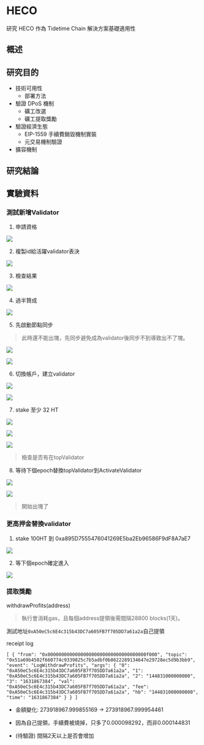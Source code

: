 # HECO
研究 HECO 作為 Tidetime Chain 解決方案基礎適用性

## 概述

## 研究目的
- 技術可用性
  - 部署方法
- 驗證 DPoS 機制
  - 礦工改選
  - 礦工提取獎勵
- 驗證經濟生態
  - EIP-1559 手續費銷毀機制實裝
  - 元交易機制驗證
- 擴容機制

## 研究結論

## 實驗資料
### 測試新增Validator

1. 申請資格

![](/img/HECO/1_createProposal.png)

2. 複製id給活躍validator表決

![](/img/HECO/2_copyProposalID.png)

3. 檢查結果

![](/img/HECO/3_checkProposal.png)

4. 過半贊成

![](/img/HECO/4_moreThanHalfV.png)

5. 先啟動節點同步
> 此時還不能出塊，先同步避免成為validator後同步不到導致出不了塊。

![](/img/HECO/5_notValidator.png)

![](/img/HECO/5_oriActiveValidator.png)

6. 切換帳戶，建立validator

![](/img/HECO/6_changeAccount.png)

![](/img/HECO/6_createValidator.png)

7. stake 至少 32 HT

![](/img/HECO/7_32HT.png)

![](/img/HECO/7_stake.png)

![](/img/HECO/7_topValidator.png)

> 檢查是否有在topValidator

8. 等待下個epoch替換topValidator到ActivateValidator

![](/img/HECO/8_nextEpoch.png)

![](/img/HECO/8_isValidatorMining.png)
> 開始出塊了


### 更高押金替換validator

1. stake 100HT 到 0xa895D7555476041269E5ba2Eb96586F9dF8A7aE7

![](/img/HECO/10_100stack.png)

2. 等下個epoch確定進入

![](/img/HECO/11_new21Validators.png)

### 提取獎勵

withdrawProfits(address)
>執行會消耗gas，且每個address提領後需間隔28800 blocks(1天)。

測試地址`0xA50eC5c6E4c315b43DC7a605FB7f705DD7a61a2a`自己提領

receipt log
```
[ { "from": "0x000000000000000000000000000000000000f000", "topic": "0x51a69b4502f660774c9339825c7b5adbf0b8622289134647e29728ec5d9b3bb9", "event": "LogWithdrawProfits", "args": { "0": "0xA50eC5c6E4c315b43DC7a605FB7f705DD7a61a2a", "1": "0xA50eC5c6E4c315b43DC7a605FB7f705DD7a61a2a", "2": "144831000000000", "3": "1631867384", "val": "0xA50eC5c6E4c315b43DC7a605FB7f705DD7a61a2a", "fee": "0xA50eC5c6E4c315b43DC7a605FB7f705DD7a61a2a", "hb": "144831000000000", "time": "1631867384" } } ]
```

- 金額變化: 273918967.999855169 -> 273918967.999954461
- 因為自己提領，手續費被燒掉，只多了0.000098292，而非0.000144831

- (待驗證) 間隔2天以上是否會增加
